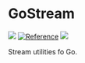 # GoStream

![](http://img.shields.io/badge/Release-v0.0.1-brightgreen.svg?style=flat-square)
[![Reference](http://img.shields.io/badge/Go-Reference-blue.svg?style=flat-square)](https://pkg.go.dev/github.com/deadblue/gostream)
![](http://img.shields.io/github/license/deadblue/gostream?style=flat-square)

Stream utilities fo Go.
